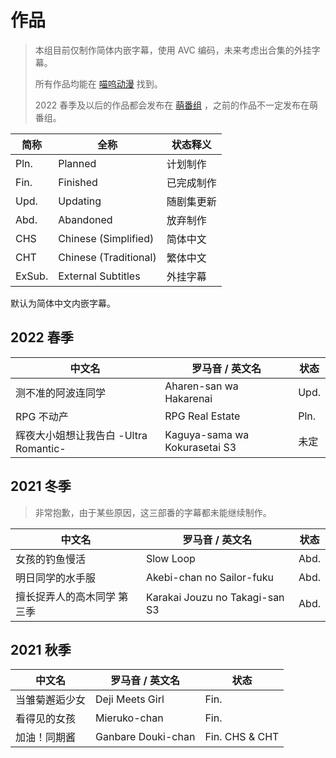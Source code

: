 # 作品

> 本组目前仅制作简体内嵌字幕，使用 AVC 编码，未来考虑出合集的外挂字幕。
>
> 所有作品均能在 [喵呜动漫](https://meows.com.cn/) 找到。
>
> 2022 春季及以后的作品都会发布在 [萌番组](https://bangumi.moe/tag/61be18a62525b00007a3d27b) ，之前的作品不一定发布在萌番组。

| 简称 | 全称 | 状态释义 |
| ---- | ---- | -------- |
| Pln. | Planned | 计划制作 |
| Fin. | Finished | 已完成制作 |
| Upd. | Updating | 随剧集更新 |
| Abd. | Abandoned | 放弃制作 |
| CHS | Chinese (Simplified) | 简体中文 |
| CHT | Chinese (Traditional) | 繁体中文 |
| ExSub. | External Subtitles | 外挂字幕 |

默认为简体中文内嵌字幕。

## 2022 春季

| 中文名 | 罗马音 / 英文名 | 状态 |
| ------ | --------------- | ---- |
| 测不准的阿波连同学 | Aharen-san wa Hakarenai | Upd. |
| RPG 不动产 | RPG Real Estate | Pln. |
| 辉夜大小姐想让我告白 -Ultra Romantic- | Kaguya-sama wa Kokurasetai S3 | 未定 |

## 2021 冬季

> 非常抱歉，由于某些原因，这三部番的字幕都未能继续制作。

| 中文名 | 罗马音 / 英文名 | 状态 |
| ------ | --------------- | ---- |
| 女孩的钓鱼慢活 | Slow Loop | Abd. |
| 明日同学的水手服 | Akebi-chan no Sailor-fuku | Abd. |
| 擅长捉弄人的高木同学 第三季 | Karakai Jouzu no Takagi-san S3 | Abd. |

## 2021 秋季

| 中文名 | 罗马音 / 英文名 | 状态 |
| ------ | --------------- | ---- |
| 当雏菊邂逅少女 | Deji Meets Girl | Fin. |
| 看得见的女孩 | Mieruko-chan | Fin. |
| 加油！同期酱 | Ganbare Douki-chan | Fin. CHS & CHT|
